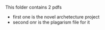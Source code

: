 This folder contains 2 pdfs
- first one is the novel archetecture project
- second onr is the plagarism file for it
